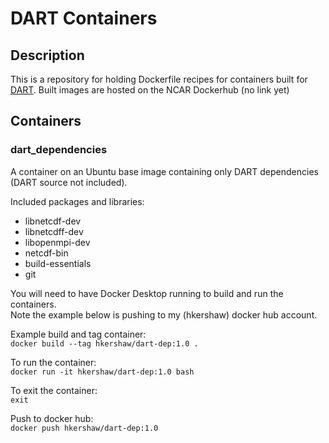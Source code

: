 # DART Containers

## Description
This is a repository for holding Dockerfile recipes for containers built for [DART](https://github.com/NCAR/DART). 
Built images are hosted on the NCAR Dockerhub (no link yet)

## Containers
### dart_dependencies
A container on an Ubuntu base image containing only DART dependencies (DART source not included).

Included packages and libraries:
- libnetcdf-dev
- libnetcdff-dev
- libopenmpi-dev
- netcdf-bin
- build-essentials
- git 

You will need to have Docker Desktop running to build and run the containers.    
Note the example below is pushing to my (hkershaw) docker hub account.

Example build and tag container:    
`docker build --tag hkershaw/dart-dep:1.0 .`   

To run the container:    
`docker run -it hkershaw/dart-dep:1.0 bash`  

To exit the container:    
`exit`  

Push to docker hub:    
`docker push hkershaw/dart-dep:1.0`  

